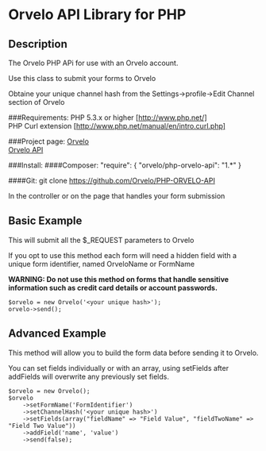 Orvelo API Library for PHP
=====================================

Description
-------------------------------------
<p>The Orvelo PHP APi for use with an Orvelo account.</p>
<p>Use this class to submit your forms to Orvelo</p>
<p>Obtaine your unique channel hash from the Settings->profile->Edit Channel section of Orvelo</p>


###Requirements:
  PHP 5.3.x or higher [http://www.php.net/]<br />
  PHP Curl extension [http://www.php.net/manual/en/intro.curl.php]<br />

###Project page:
  [Orvelo](http://www.orvelo.com/)<br />
  [Orvelo API](https://github.com/Orvelo/PHP-ORVELO-API)<br />

###Install:
####Composer:
    "require": {
        "orvelo/php-orvelo-api": "1.*"
    }
  
####Git:
    git clone https://github.com/Orvelo/PHP-ORVELO-API
    
<p>In the controller or on the page that handles your form submission </p>
    
Basic Example
----------------------------------------
<p>This will submit all the $_REQUEST parameters to Orvelo</p>
<p>If you opt to use this method each form will need a hidden field with a unique form identifier, named OrveloName or FormName</p>

<p><strong>WARNING: Do not use this method on forms that handle sensitive information such as credit card details or account passwords.</strong></p>

    $orvelo = new Orvelo('<your unique hash>');
    orvelo->send();
    
Advanced Example
----------------------------------------
<p>This method will allow you to build the form data before sending it to Orvelo.</p>
<p>You can set fields individually or with an array, using setFields after addFields will overwrite any previously set fields.</p>

    $orvelo = new Orvelo();
    $orvelo
        ->setFormName('FormIdentifier')
        ->setChannelHash('<your unique hash>')
        ->setFields(array("fieldName" => "Field Value", "fieldTwoName" => "Field Two Value"))
        ->addField('name', 'value')
        ->send(false);
